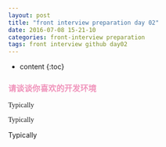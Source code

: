 ```yaml
---
layout: post
title: "front interview preparation day 02"
date: 2016-07-08 15-21-10
categories: front-interview preparation
tags: front interview github day02
---
```


* content
{:toc}

### <font color="#f095bc">请谈谈你喜欢的开发环境</font>
<style>
@font-face{
font-family:Open Sans Italic;
src:url('../css/font/OpenSans-Italic.ttf');
format('truetype');
}
</style>
<p style="font-family:Open Sans Italic">Typically</p>
<p style="font-family:Microsoft Yahei">Typically</p>
<p style="font-family:">Typically</p>  

    